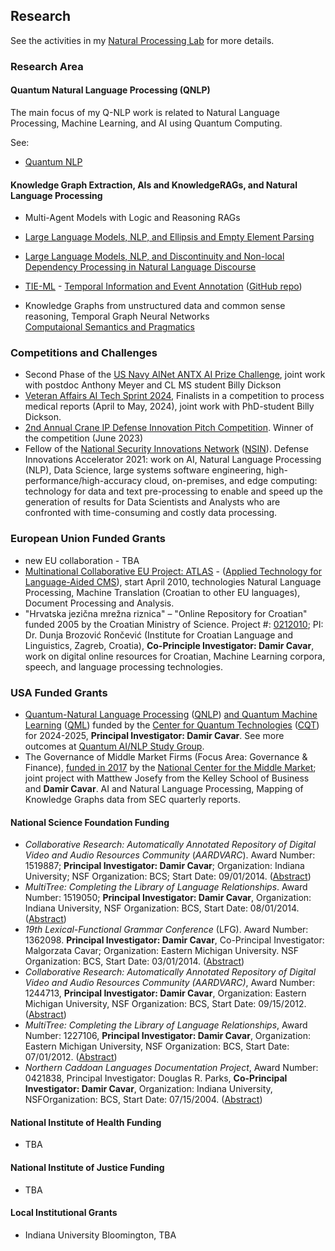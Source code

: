 ## Research

See the activities in my [Natural Processing Lab](http://nlp-lab.org/) for more details.


### Research Area

#### Quantum Natural Language Processing (QNLP)

The main focus of my Q-NLP work is related to Natural Language Processing, Machine Learning, and AI using Quantum Computing.

See:

- [Quantum NLP](https://nlp-lab.org/quantumnlp/)


#### Knowledge Graph Extraction, AIs and KnowledgeRAGs, and Natural Language Processing

- Multi-Agent Models with Logic and Reasoning RAGs
- [Large Language Models, NLP, and Ellipsis and Empty Element Parsing](https://nlp-lab.org/ellipsis)
- [Large Language Models, NLP, and Discontinuity and Non-local Dependency Processing in Natural Language Discourse](https://nlp-lab.org/discontinuities)
- [TIE-ML](https://nlp-lab.org/timeevents/) - [Temporal Information and Event Annotation](https://nlp-lab.org/timeevents/) ([GitHub repo](https://github.com/dcavar/tieml))

- Knowledge Graphs from unstructured data and common sense reasoning, Temporal Graph Neural Networks<br/>
	[Computaional Semantics and Pragmatics](https://nlp-lab.org/discontinuities/CompSemGraph)


### Competitions and Challenges

- Second Phase of the [US Navy AINet ANTX AI Prize Challenge](https://www.challenge.gov/challenge/networks-advanced-naval-technology-exercise-ainetantx-artificial-intelligence-prize-challenge/), joint work with postdoc Anthony Meyer and CL MS student Billy Dickson
- [Veteran Affairs AI Tech Sprint 2024](https://department.va.gov/ai/engage/), Finalists in a competition to process medical reports (April to May, 2024), joint work with PhD-student Billy Dickson.
- [2nd Annual Crane IP Defense Innovation Pitch Competition](https://radiusindiana.com/news/article/bloomington-based-start-up-wins-crane-ip-defense-innovation-pitch-competition). Winner of the competition (June 2023) 
- Fellow of the [National Security Innovations Network](https://nsin.mil/) ([NSIN](https://nsin.mil/)). Defense Innovations Accelerator 2021: work on AI, Natural Language Processing (NLP), Data Science, large systems software engineering, high-performance/high-accuracy cloud, on-premises, and edge computing: technology for data and text pre-processing to enable and speed up the generation of results for Data Scientists and Analysts who are confronted with time-consuming and costly data processing.


### European Union Funded Grants

- new EU collaboration - TBA
- [Multinational Collaborative EU Project: ATLAS](https://www.atlasproject.eu/atlas/project/en/index.html) -  ([Applied Technology for Language-Aided CMS](https://www.atlasproject.eu/atlas/project/en/index.html)), start April 2010, technologies Natural Language Processing, Machine Translation (Croatian to other EU languages), Document Processing and Analysis.
- "Hrvatska jezična mrežna riznica" – "Online Repository for Croatian" funded 2005 by the Croatian Ministry of Science. Project #: [0212010](http://zprojekti.mzos.hr/zprojektiold/prikaz_det.asp?offset=1765&ID=0212010); PI: Dr. Dunja Brozović Rončević (Institute for Croatian Language and Linguistics, Zagreb, Croatia), **Co-Principle Investigator: Damir Cavar**, work on digital online resources for Croatian, Machine Learning corpora, speech, and language processing technologies.


### USA Funded Grants

- [Quantum-Natural Language Processing](https://www.purdue.edu/cqt/research/year-2-projects.php) ([QNLP](https://www.purdue.edu/cqt/research/year-2-projects.php)) [and Quantum Machine Learning](https://www.purdue.edu/cqt/research/year-2-projects.php) ([QML](https://www.purdue.edu/cqt/research/year-2-projects.php)) funded by the [Center for Quantum Technologies](https://www.purdue.edu/cqt/) ([CQT](https://www.purdue.edu/cqt/)) for 2024-2025, **Principal Investigator: Damir Cavar**. See more outcomes at [Quantum AI/NLP Study Group](https://nlp-lab.org/quantumnlp/).
- The Governance of Middle Market Firms (Focus Area: Governance &amp; Finance), [funded in 2017](https://www.middlemarketcenter.org/Media/Documents/national-center-for-the-middle-market-2017-annual-report_NCMM_2017_AR_FINAL.pdf) by the [National Center for the Middle Market](https://www.middlemarketcenter.org/); joint project with Matthew Josefy from the Kelley School of Business and **Damir Cavar**. AI and Natural Language Processing, Mapping of Knowledge Graphs data from SEC quarterly reports.


#### National Science Foundation Funding

- *Collaborative Research: Automatically Annotated Repository of Digital Video and Audio Resources Community* (*AARDVARC*). Award Number: 1519887; **Principal Investigator: Damir Cavar**; Organization: Indiana University; NSF Organization: BCS; Start Date: 09/01/2014. ([Abstract](https://ui.adsabs.harvard.edu/abs/2014nsf....1519887C/abstract))
- *MultiTree: Completing the Library of Language Relationships*. Award Number: 1519050; **Principal Investigator: Damir Cavar**, Organization: Indiana University, NSF Organization: BCS, Start Date: 08/01/2014. ([Abstract](https://ui.adsabs.harvard.edu/abs/2014nsf....1519050C/abstract))
- *19th Lexical-Functional Grammar Conference* (LFG). Award Number: 1362098. **Principal Investigator: Damir Cavar**, Co-Principal Investigator: Malgorzata Cavar; Organization: Eastern Michigan University. NSF Organization: BCS, Start Date: 03/01/2014. ([Abstract](https://ui.adsabs.harvard.edu/abs/2014nsf....1362098C/abstract))
- *Collaborative Research: Automatically Annotated Repository of Digital Video and Audio Resources Community (AARDVARC)*, Award Number: 1244713, **Principal Investigator: Damir Cavar**, Organization: Eastern Michigan University, NSF Organization: BCS, Start Date: 09/15/2012. ([Abstract](https://ui.adsabs.harvard.edu/abs/2012nsf....1244713A/abstract))
- *MultiTree: Completing the Library of Language Relationships*, Award Number: 1227106, **Principal Investigator: Damir Cavar**, Organization: Eastern Michigan University, NSF Organization: BCS, Start Date: 07/01/2012. ([Abstract](https://ui.adsabs.harvard.edu/abs/2012nsf....1227106A/abstract))
- *Northern Caddoan Languages Documentation Project*, Award Number: 0421838, Principal Investigator: Douglas R. Parks, **Co-Principal Investigator: Damir Cavar**, Organization: Indiana University, NSFOrganization: BCS, Start Date: 07/15/2004. ([Abstract](https://ui.adsabs.harvard.edu/abs/2004nsf....0421838P/abstract))


#### National Institute of Health Funding

- TBA


#### National Institute of Justice Funding

- TBA


#### Local Institutional Grants

- Indiana University Bloomington, TBA
